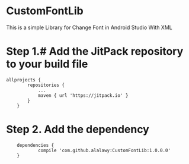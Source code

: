 # CustomFontLib

This is a simple Library for Change Font in Android Studio With XML

# Step 1.#  Add the JitPack repository to your build file

```
allprojects {
		repositories {
			...
			maven { url 'https://jitpack.io' }
		}
	}
```

# Step 2. Add the dependency

```
	dependencies {
	        compile 'com.github.alalawy:CustomFontLib:1.0.0.0'
	}
```
